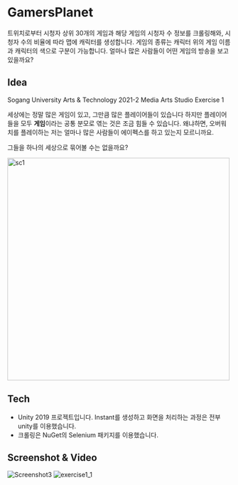 # GamersPlanet
트위치로부터 시청자 상위 30개의 게임과 해당 게임의 시청자 수 정보를 크롤링해와,
시청자 수의 비율에 따라 맵에 캐릭터를 생성합니다. 게임의 종류는 캐릭터 위의 게임 이름과 캐릭터의 색으로 구분이 가능합니다.
얼마나 많은 사람들이 어떤 게임의 방송을 보고 있을까요?

## Idea
Sogang University Arts & Technology
2021-2 Media Arts Studio Exercise 1

세상에는 정말 많은 게임이 있고, 그만큼 많은 플레이어들이 있습니다
하지만 플레이어들을 모두 **게임**이라는 공통 분모로 엮는 것은 조금 힘들 수 있습니다.
왜냐하면, 오버워치를 플레이하는 저는 얼마나 많은 사람들이 에이펙스를 하고 있는지 모르니까요.

그들을 하나의 세상으로 묶어볼 수는 없을까요?

<img width=500 alt="sc1" src="https://user-images.githubusercontent.com/31800284/136147962-8152e039-873b-4421-b8b7-5e361bd334df.PNG">

## Tech
* Unity 2019 프로젝트입니다. Instant를 생성하고 화면을 처리하는 과정은 전부 unity를 이용했습니다.
* 크롤링은 NuGet의 Selenium 패키지를 이용했습니다.

## Screenshot & Video
![Screenshot3](https://user-images.githubusercontent.com/31800284/136149333-bb66dbc5-c98c-4377-8fe2-82792cdb12da.PNG)
![exercise1_1](https://user-images.githubusercontent.com/31800284/136149601-e0129969-ee4f-4992-bbd6-2bc86c8ffc25.gif)

